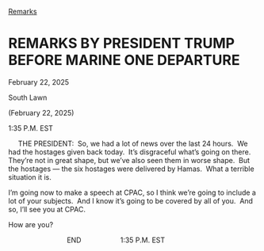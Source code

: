 [Remarks](https://www.whitehouse.gov/remarks/)

# 					REMARKS BY PRESIDENT TRUMP BEFORE MARINE ONE DEPARTURE 				

February 22, 2025

South Lawn

(February 22, 2025)

1:35 P.M. EST

     THE PRESIDENT:  So, we had a lot of news over the last 24 hours.  We had the hostages given back today.  It’s disgraceful what’s going on there.  They’re not in great shape, but we’ve also seen them in worse shape.  But the hostages — the six hostages were delivered by Hamas.  What a terrible situation it is. 

I’m going now to make a speech at CPAC, so I think we’re going to include a lot of your subjects.  And I know it’s going to be covered by all of you.  And so, I’ll see you at CPAC.

How are you?

                              END                    1:35 P.M. EST
